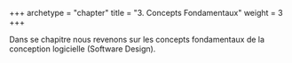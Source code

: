 +++
archetype = "chapter"
title = "3. Concepts Fondamentaux"
weight = 3
+++

Dans se chapitre nous revenons sur les concepts fondamentaux de la conception logicielle (Software Design).